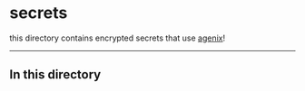 # secrets

this directory contains encrypted secrets that use [agenix](https://github.com/ryantm/agenix)!

---

## In this directory
